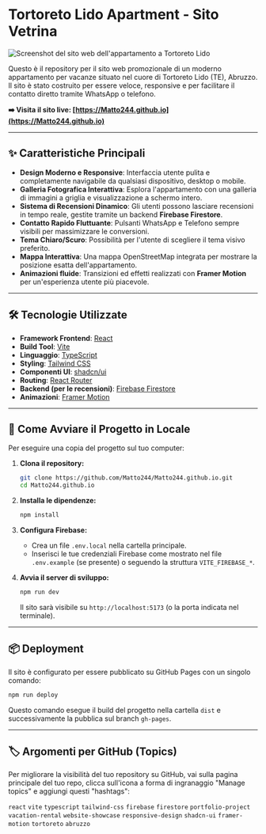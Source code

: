 # Tortoreto Lido Apartment - Sito Vetrina

![Screenshot del sito web dell'appartamento a Tortoreto Lido](https://i.imgur.com/IFtDT8y.jpeg)

Questo è il repository per il sito web promozionale di un moderno appartamento per vacanze situato nel cuore di Tortoreto Lido (TE), Abruzzo. Il sito è stato costruito per essere veloce, responsive e per facilitare il contatto diretto tramite WhatsApp o telefono.

**➡️ Visita il sito live: [https://Matto244.github.io](https://Matto244.github.io)**

---

## ✨ Caratteristiche Principali

- **Design Moderno e Responsive**: Interfaccia utente pulita e completamente navigabile da qualsiasi dispositivo, desktop o mobile.
- **Galleria Fotografica Interattiva**: Esplora l'appartamento con una galleria di immagini a griglia e visualizzazione a schermo intero.
- **Sistema di Recensioni Dinamico**: Gli utenti possono lasciare recensioni in tempo reale, gestite tramite un backend **Firebase Firestore**.
- **Contatto Rapido Fluttuante**: Pulsanti WhatsApp e Telefono sempre visibili per massimizzare le conversioni.
- **Tema Chiaro/Scuro**: Possibilità per l'utente di scegliere il tema visivo preferito.
- **Mappa Interattiva**: Una mappa OpenStreetMap integrata per mostrare la posizione esatta dell'appartamento.
- **Animazioni fluide**: Transizioni ed effetti realizzati con **Framer Motion** per un'esperienza utente più piacevole.

---

## 🛠️ Tecnologie Utilizzate

- **Framework Frontend**: [React](https://reactjs.org/)
- **Build Tool**: [Vite](https://vitejs.dev/)
- **Linguaggio**: [TypeScript](https://www.typescriptlang.org/)
- **Styling**: [Tailwind CSS](https://tailwindcss.com/)
- **Componenti UI**: [shadcn/ui](https://ui.shadcn.com/)
- **Routing**: [React Router](https://reactrouter.com/)
- **Backend (per le recensioni)**: [Firebase Firestore](https://firebase.google.com/products/firestore)
- **Animazioni**: [Framer Motion](https://www.framer.com/motion/)

---

## 🚀 Come Avviare il Progetto in Locale

Per eseguire una copia del progetto sul tuo computer:

1.  **Clona il repository:**
    ```bash
    git clone https://github.com/Matto244/Matto244.github.io.git
    cd Matto244.github.io
    ```

2.  **Installa le dipendenze:**
    ```bash
    npm install
    ```

3.  **Configura Firebase:**
    - Crea un file `.env.local` nella cartella principale.
    - Inserisci le tue credenziali Firebase come mostrato nel file `.env.example` (se presente) o seguendo la struttura `VITE_FIREBASE_*`.

4.  **Avvia il server di sviluppo:**
    ```bash
    npm run dev
    ```
    Il sito sarà visibile su `http://localhost:5173` (o la porta indicata nel terminale).

---

## 📦 Deployment

Il sito è configurato per essere pubblicato su GitHub Pages con un singolo comando:

```bash
npm run deploy
```
Questo comando esegue il build del progetto nella cartella `dist` e successivamente la pubblica sul branch `gh-pages`.

---

## 🏷️ Argomenti per GitHub (Topics)

Per migliorare la visibilità del tuo repository su GitHub, vai sulla pagina principale del tuo repo, clicca sull'icona a forma di ingranaggio "Manage topics" e aggiungi questi "hashtags":

`react` `vite` `typescript` `tailwind-css` `firebase` `firestore` `portfolio-project` `vacation-rental` `website-showcase` `responsive-design` `shadcn-ui` `framer-motion` `tortoreto` `abruzzo`
